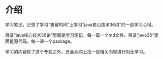 # 介绍

学习笔记，记录了学习“极客时间”上学习“java核心技术36讲”的一些学习心得。

目录“java核心技术36讲”里面是学习笔记，每一篇一个md文件。目录“java36”里面是源代码，每一课一个package。

学习的内容除了这个专栏之外，还会从网上找一些相关内容进行对比学习。
